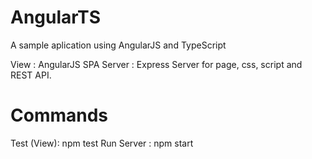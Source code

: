 # AngularTS
A sample aplication using AngularJS and TypeScript

View : AngularJS SPA
Server : Express Server for page, css, script and REST API.

# Commands
Test (View): npm test
Run Server : npm start

